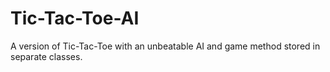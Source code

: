 # Tic-Tac-Toe-AI
A version of Tic-Tac-Toe with an unbeatable AI and game method stored in separate classes.
